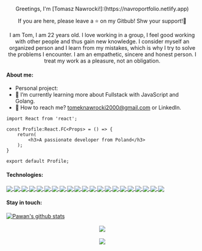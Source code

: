 <p align="center">
Greetings, I'm [Tomasz Nawrocki!]:(https://navroportfolio.netlify.app)
</p>
<p align="center">
If you are here, please leave a ⭐ on my Gitbub! Shw your support!👋
</p>

<p align="center">
I am Tom, I am 22 years old. I love working in a group, I feel good working with other people and thus gain new knowledge. I consider myself an organized person and I learn from my mistakes, which is why I try to solve the problems I encounter. I am an empathetic, sincere and honest person. I treat my work as a pleasure, not an obligation.
</p>

#### About me:

- Personal project:
- 🌱 I’m currently learning more about Fullstack with JavaScript and Golang.
- 💬 How to reach me? tomeknawrocki2000@gmail.com or LinkedIn.

```
import React from 'react';

const Profile:React.FC<Props> = () => {
	return(
		<h3>A passionate developer from Poland</h3>
	);
}

export default Profile;
```

#### Technologies:

<a href="https://github.com/NavroO">
 <img align="center" src="https://img.shields.io/badge/HTML5-E34F26?style=for-the-badge&logo=html5&logoColor=white"/>
</a>
<a href="https://github.com/NavroO">
 <img align="center" src="https://img.shields.io/badge/CSS3-1572B6?style=for-the-badge&logo=css3&logoColor=white"/>
</a>
<a href="https://github.com/NavroO">
 <img align="center" src="https://img.shields.io/badge/JavaScript-F7DF1E?style=for-the-badge&logo=javascript&logoColor=black"/>
</a>
<a href="https://github.com/NavroO">
 <img align="center" src="https://img.shields.io/badge/Node.js-43853D?style=for-the-badge&logo=node.js&logoColor=white"/>
</a>
<a href="https://github.com/NavroO">
 <img align="center" src="https://img.shields.io/badge/TypeScript-007ACC?style=for-the-badge&logo=typescript&logoColor=white"/>
</a>
<a href="https://github.com/NavroO">
 <img align="center" src="https://img.shields.io/badge/Sass-CC6699?style=for-the-badge&logo=sass&logoColor=white"/>
</a>
<a href="https://github.com/NavroO">
 <img align="center" src="https://img.shields.io/badge/Go-00ADD8?style=for-the-badge&logo=go&logoColor=white"/>
</a>
<a href="https://github.com/NavroO">
 <img align="center" src="https://img.shields.io/badge/Express.js-404D59?style=for-the-badge"/>
</a>
<a href="https://github.com/NavroO">
 <img align="center" src="https://img.shields.io/badge/Gatsby-663399?style=for-the-badge&logo=gatsby&logoColor=white"/>
</a>
<a href="https://github.com/NavroO">
 <img align="center" src="https://img.shields.io/badge/React-20232A?style=for-the-badge&logo=react&logoColor=61DAFB"/>
</a>
<a href="https://github.com/NavroO">
 <img align="center" src="https://img.shields.io/badge/React_Native-20232A?style=for-the-badge&logo=react&logoColor=61DAFB"/>
</a>
<a href="https://github.com/NavroO">
 <img align="center" src="https://img.shields.io/badge/Tailwind_CSS-38B2AC?style=for-the-badge&logo=tailwind-css&logoColor=white"/>
</a>
<a href="https://github.com/NavroO">
 <img align="center" src="https://img.shields.io/badge/styled--components-DB7093?style=for-the-badge&logo=styled-components&logoColor=white"/>
</a>
<a href="https://github.com/NavroO">
 <img align="center" src="https://img.shields.io/badge/Material--UI-0081CB?style=for-the-badge&logo=material-ui&logoColor=white"/>
</a>
<a href="https://github.com/NavroO">
 <img align="center" src="https://img.shields.io/badge/Redux-593D88?style=for-the-badge&logo=redux&logoColor=white"/>
</a>
<a href="https://github.com/NavroO">
 <img align="center" src="https://img.shields.io/badge/React_Router-CA4245?style=for-the-badge&logo=react-router&logoColor=white"/>
</a>
<a href="https://github.com/NavroO">
 <img align="center" src="https://img.shields.io/badge/MySQL-00000F?style=for-the-badge&logo=mysql&logoColor=white"/>
</a>
<a href="https://github.com/NavroO">
 <img align="center" src="https://img.shields.io/badge/PostgreSQL-316192?style=for-the-badge&logo=postgresql&logoColor=white"/>
</a>
<a href="https://github.com/NavroO">
 <img align="center" src="https://img.shields.io/badge/MongoDB-4EA94B?style=for-the-badge&logo=mongodb&logoColor=white"/>
</a>
<a href="https://github.com/NavroO">
 <img align="center" src="https://img.shields.io/badge/Netlify-00C7B7?style=for-the-badge&logo=netlify&logoColor=white"/>
</a>
<a href="https://github.com/NavroO">
 <img align="center" src="https://img.shields.io/badge/Heroku-430098?style=for-the-badge&logo=heroku&logoColor=white"/>
</a>


#### Stay in touch:
<a href="https://www.linkedin.com/in/tomasz-nawrocki-bab14218b/">
 <img align="center" src="https://img.shields.io/badge/LinkedIn-0077B5?style=for-the-badge&logo=linkedin&logoColor=white" alt="Pawan's github stats"/>
</a>
<br/>

<br/>
<div align="center">
<a href="https://github.com/NavroO">
 <img align="center" src="https://github-readme-stats.vercel.app/api/top-langs/?username=NavroO&theme=blue-green"/>
</a>
</div>
<br/>
<div align="center">
<a href="https://github.com/NavroO">
 <img align="center" src="https://github-readme-stats.vercel.app/api?username=NavroO&theme=blue-green"/>
</a>
</div>
